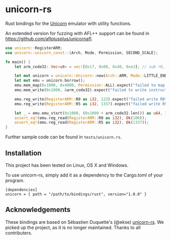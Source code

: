 # unicorn-rs

Rust bindings for the [Unicorn](http://www.unicorn-engine.org/) emulator with utility functions.

An extended version for fuzzing with AFL++ support can be found in https://github.com/aflplusplus/unicornafl.

```rust
use unicorn::RegisterARM;
use unicorn::unicorn_const::{Arch, Mode, Permission, SECOND_SCALE};

fn main() {
    let arm_code32: Vec<u8> = vec![0x17, 0x00, 0x40, 0xe2]; // sub r0, #23

    let mut unicorn = unicorn::Unicorn::new(Arch::ARM, Mode::LITTLE_ENDIAN).expect("failed to initialize Unicorn instance");
    let mut emu = unicorn.borrow();
    emu.mem_map(0x1000, 0x4000, Permission::ALL).expect("failed to map code page");
    emu.mem_write(0x1000, &arm_code32).expect("failed to write instructions");

    emu.reg_write(RegisterARM::R0 as i32, 123).expect("failed write R0");
    emu.reg_write(RegisterARM::R5 as i32, 1337).expect("failed write R5");

    let _ = emu.emu_start(0x1000, (0x1000 + arm_code32.len()) as u64, 10 * SECOND_SCALE, 1000);
    assert_eq!(emu.reg_read(RegisterARM::R0 as i32), Ok(100));
    assert_eq!(emu.reg_read(RegisterARM::R5 as i32), Ok(1337));
}
```
Further sample code can be found in ```tests/unicorn.rs```.

## Installation

This project has been tested on Linux, OS X and Windows. 

To use unicorn-rs, simply add it as a dependency to the Cargo.toml of your program.

```
[dependencies]
unicorn = { path = "/path/to/bindings/rust", version="1.0.0" }
```

## Acknowledgements

These bindings are based on Sébastien Duquette's (@ekse) [unicorn-rs](https://github.com/unicorn-rs/unicorn-rs).
We picked up the project, as it is no longer maintained.
Thanks to all contributers.

